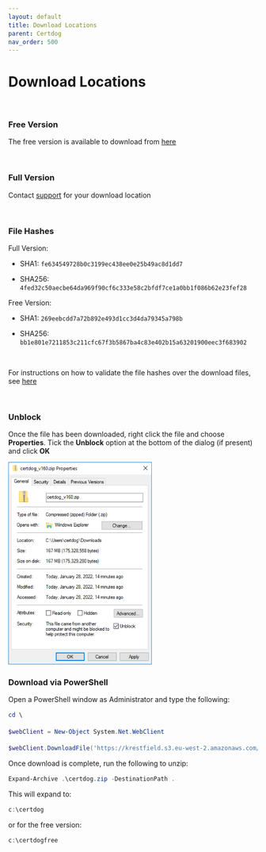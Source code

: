 ```yaml
---
layout: default
title: Download Locations
parent: Certdog
nav_order: 500
---
```




# Download Locations

<br>

### Free Version

The free version is available to download from [here](https://krestfield.s3.eu-west-2.amazonaws.com/certdog/certdogfree_v180.zip)

<br>

### Full Version

Contact [support](mailto:support@krestfield.com) for your download location

<br>

### File Hashes

Full Version:  

* SHA1: ``fe634549728b0c3199ec438ee0e25b49ac8d1dd7``

* SHA256: ``4fed32c50aecbe64da969f90cf6c333e58c2bfdf7ce1a0bb1f086b62e23fef28``

Free Version:  

* SHA1: ``269eebcdd7a72b892e493d1cc3d4da79345a798b``

* SHA256: ``bb1e801e7211853c211cfc67f3b5867ba4c83e402b15a63201900eec3f683902``

<br>

For instructions on how to validate the file hashes over the download files, see [here](https://krestfield.github.io/docs/pki/check_file_hash.html)

<br>

### Unblock

Once the file has been downloaded, right click the file and choose **Properties**. Tick the **Unblock** option at the bottom of the dialog (if present) and click **OK**

<img src=".\images\unblock_zip.png" alt="unblock" style="zoom:80%;" />



### Download via PowerShell

Open a PowerShell window as Administrator and type the following:

```powershell
cd \

$webClient = New-Object System.Net.WebClient

$webClient.DownloadFile('https://krestfield.s3.eu-west-2.amazonaws.com/certdog/certdogfree_v180.zip', 'c:\certdog.zip')
```

Once download is complete, run the following to unzip:

```powershell
Expand-Archive .\certdog.zip -DestinationPath .
```

This will expand to:

```powershell
c:\certdog
```

or for the free version:

```powershell
c:\certdogfree
```

